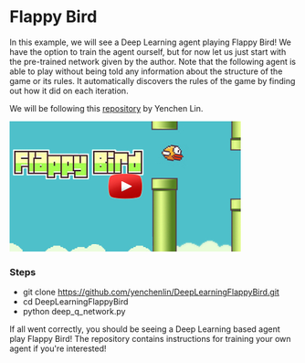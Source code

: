 # Flappy Bird

In this example, we will see a Deep Learning agent playing Flappy Bird! We have the option to train the agent ourself, but for now let us just start with the pre-trained network given by the author. Note that the following agent is able to play without being told any information about the structure of the game or its rules. It automatically discovers the rules of the game by finding out how it did on each iteration.

We will be following this [repository](https://github.com/yenchenlin/DeepLearningFlappyBird) by Yenchen Lin.

[![flappy-bird](flappy-bird.jpg)](https://youtu.be/tNt8d8xz2OI) 

### Steps

- git clone https://github.com/yenchenlin/DeepLearningFlappyBird.git
- cd DeepLearningFlappyBird
- python deep_q_network.py

If all went correctly, you should be seeing a Deep Learning based agent play Flappy Bird! The repository contains instructions for training your own agent if you're interested!